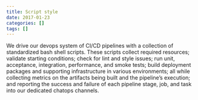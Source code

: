 ```yaml
---
title: Script style
date: 2017-01-23
categories: []
tags: []
---
```


We drive our devops system of CI/CD pipelines with a collection of standardized bash shell scripts. These scripts collect required resources; validate starting conditions; check for lint and style issues; run unit, acceptance, integration, performance, and smoke tests; build deployment packages and supporting infrastructure in various environments; all while collecting metrics on the artifacts being built and the pipeline’s execution; and reporting the success and failure of each pipeline stage, job, and task into our dedicated chatops channels.
